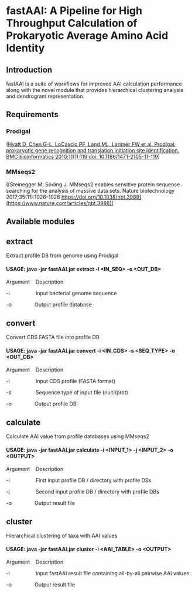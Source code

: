 # fastAAI: A Pipeline for High Throughput Calculation of Prokaryotic Average Amino Acid Identity
## Introduction
fastAAI is a suite of workflows for improved AAI calculation performance along with the novel module that provides hierarchical clustering analysis and dendrogram representation.

## Requirements
### Prodigal 

([Hyatt D, Chen G-L, LoCascio PF, Land ML, Larimer FW et al. Prodigal: prokaryotic gene recognition and translation initiation site identification. BMC bioinformatics 2010;11(1):119 doi: 10.1186/1471-2105-11-119](https://bmcbioinformatics.biomedcentral.com/articles/10.1186/1471-2105-11-119))

### MMseqs2 

([Steinegger M, Söding J. MMseqs2 enables sensitive protein sequence searching for the analysis of massive data sets. Nature biotechnology 2017;35(11):1026-1028 https://doi.org/10.1038/nbt.3988](https://www.nature.com/articles/nbt.3988))

## Available modules
## extract	
Extract profile DB from genome using Prodigal

#### USAGE: java -jar fastAAI.jar extract -i <IN_SEQ> -o <OUT_DB>

Argument
&nbsp;&nbsp;
Description

-i
&nbsp;&nbsp;&nbsp;&nbsp;&nbsp;&nbsp;&nbsp;&nbsp;&nbsp;&nbsp;&nbsp;&nbsp;&nbsp;&nbsp;&nbsp;&nbsp;
Input bacterial genome sequence

-o
&nbsp;&nbsp;&nbsp;&nbsp;&nbsp;&nbsp;&nbsp;&nbsp;&nbsp;&nbsp;&nbsp;&nbsp;&nbsp;&nbsp;
Output profile database

## convert	
Convert CDS FASTA file into profile DB

#### USAGE: java -jar fastAAI.jar convert -i <IN_CDS> -s <SEQ_TYPE> -o <OUT_DB>

Argument
&nbsp;&nbsp;
Description

-i
&nbsp;&nbsp;&nbsp;&nbsp;&nbsp;&nbsp;&nbsp;&nbsp;&nbsp;&nbsp;&nbsp;&nbsp;&nbsp;&nbsp;&nbsp;&nbsp;
Input CDS profile (FASTA format)

-s
&nbsp;&nbsp;&nbsp;&nbsp;&nbsp;&nbsp;&nbsp;&nbsp;&nbsp;&nbsp;&nbsp;&nbsp;&nbsp;&nbsp;&nbsp;
Sequence type of input file (nucl/prot)

-o
&nbsp;&nbsp;&nbsp;&nbsp;&nbsp;&nbsp;&nbsp;&nbsp;&nbsp;&nbsp;&nbsp;&nbsp;&nbsp;&nbsp;
Output profile DB

## calculate	
Calculate AAI value from profile databases using MMseqs2

####  USAGE: java -jar fastAAI.jar calculate -i <INPUT_1> -j <INPUT_2> -o \<OUTPUT>
  
Argument
&nbsp;&nbsp;
Description

-i
&nbsp;&nbsp;&nbsp;&nbsp;&nbsp;&nbsp;&nbsp;&nbsp;&nbsp;&nbsp;&nbsp;&nbsp;&nbsp;&nbsp;&nbsp;&nbsp;
First input profile DB / directory with profile DBs

-j
&nbsp;&nbsp;&nbsp;&nbsp;&nbsp;&nbsp;&nbsp;&nbsp;&nbsp;&nbsp;&nbsp;&nbsp;&nbsp;&nbsp;&nbsp;&nbsp;
Second input profile DB / directory with profile DBs

-o
&nbsp;&nbsp;&nbsp;&nbsp;&nbsp;&nbsp;&nbsp;&nbsp;&nbsp;&nbsp;&nbsp;&nbsp;&nbsp;&nbsp;
Output result file

## cluster	
Hierarchical clustering of taxa with AAI values

####  USAGE: java -jar fastAAI.jar cluster -i <AAI_TABLE> -o \<OUTPUT>

Argument
&nbsp;&nbsp;
Description

-i
&nbsp;&nbsp;&nbsp;&nbsp;&nbsp;&nbsp;&nbsp;&nbsp;&nbsp;&nbsp;&nbsp;&nbsp;&nbsp;&nbsp;&nbsp;&nbsp;
Input fastAAI result file containing all-by-all pairwise AAI values

-o
&nbsp;&nbsp;&nbsp;&nbsp;&nbsp;&nbsp;&nbsp;&nbsp;&nbsp;&nbsp;&nbsp;&nbsp;&nbsp;&nbsp;
Output result file
